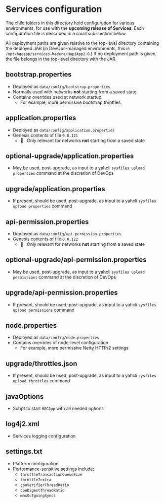# Services configuration

The child folders in this directory hold configuration
for various environments, for use with the **upcoming release of Services**. 
Each configuration file is described in a small sub-section below. 

All deployment paths are given relative to the top-level directory 
containing the deployed JAR (in DevOps-managed environments, this 
is `/opt/hgcapp/services-hedera/HapiApp2.0`.) If no deployment 
path is given, the file belongs in the top-level directory with the JAR.

## bootstrap.properties
* Deployed as `data/config/bootstrap.properties`
* Normally used with networks **not** starting from a saved state
* Contains overrides used at network startup
  - For example, more permissive bootstrap throttles

## application.properties
* Deployed as `data/config/application.properties`
* Genesis contents of file `0.0.121` 
  - :information_desk_person: &nbsp; Only relevant for networks **not** starting from a saved state 

## optional-upgrade/application.properties
* May be used, post-upgrade, as input to a yahcli `sysfiles upload properties` command at the discretion of DevOps

## upgrade/application.properties
* If present, should be used, post-upgrade, as input to a yahcli `sysfiles upload properties` command

## api-permission.properties
* Deployed as `data/config/api-permission.properties`
* Genesis contents of file `0.0.122` 
  - :information_desk_person: &nbsp; Only relevant for networks **not** starting from a saved state 

## optional-upgrade/api-permission.properties
* May be used, post-upgrade, as input to a yahcli `sysfiles upload permissions` command at the discretion of DevOps

## upgrade/api-permission.properties
* If present, should be used, post-upgrade, as input to a yahcli `sysfiles upload permissions` command

## node.properties
* Deployed as `data/config/node.properties`
* Contains overrides of node-level configuration
  - For example, more permissive Netty HTTP/2 settings

## upgrade/throttles.json
* If present, should be used, post-upgrade, as input to a yahcli `sysfiles upload throttles` command

## javaOptions
* Script to start `HGCApp` with all needed options

## log4j2.xml
* Services logging configuration

## settings.txt
* Platform configuration
* Performance-sensitive settings include:
  - `throttleTransactionQueueSize`
  - `throttle7extra`
  - `cpuVerifierThreadRatio`
  - `cpuDigestThreadRatio`
  - `maxOutgoingSyncs`
